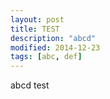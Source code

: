 ```yaml
---
layout: post
title: TEST
description: "abcd"
modified: 2014-12-23
tags: [abc, def]
---
```


abcd test
